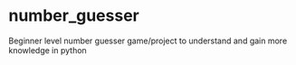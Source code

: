 # number_guesser
Beginner level number guesser  game/project to understand and gain more knowledge in python
